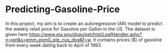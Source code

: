 # Predicting-Gasoline-Price
In this project, my aim is to create an autoregressive (AR) model to predict the weekly retail price for Gasoline per Gallon in the US. The dataset is given here https://www.eia.gov/dnav/pet/hist/LeafHandler.ashx?n=pet&s=emm_epm0_pte_nus_dpg&f=w. It contains prices ($) of gasoline from every week dating back to April of 1993.
